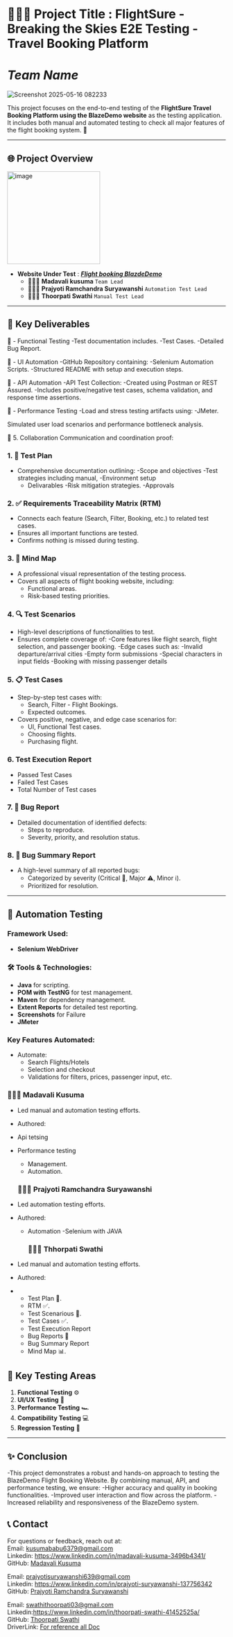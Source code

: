 # 👩🏻‍💻 Project Title : FlightSure - Breaking the Skies E2E Testing - Travel Booking Platform
# ***Team Name*** 
![Screenshot 2025-05-16 082233](https://github.com/user-attachments/assets/90bfbb3e-d867-4bc5-89a1-ccab67367384)



This project focuses on the end-to-end testing of the **FlightSure Travel Booking Platform using the BlazeDemo website** as the testing application. It includes both manual and automated testing to check all major features of the flight booking system. 🚀


---

## 🌐 Project Overview

<img width="214" alt="image" src="https://github.com/user-attachments/assets/a93929d0-8ce3-4262-aade-94b5bdba1ef0" />

- **Website Under Test** : ***[Flight booking BlazdeDemo](https://blazedemo.com/index.php)***
  - 👩🏻‍💻 **Madavali  kusuma** `Team Lead`
  - 👩🏻‍💻 **Prajyoti Ramchandra Suryawanshi**  `Automation Test Lead`
  - 👩🏻‍💻 **Thoorpati Swathi** `Manual Test Lead`
    
---

## 📑 Key Deliverables

🧪 - Functional Testing
       -Test documentation includes.
       -Test Cases.
       -Detailed Bug Report.
       
      

🤖 - UI Automation
      -GitHub Repository containing:
      -Selenium Automation Scripts.
       -Structured README with setup and execution steps.

🔌 - API Automation
         -API Test Collection:
         -Created using Postman or REST Assured.
         -Includes positive/negative test cases, schema validation, and response time assertions.

🚀 - Performance Testing
        -Load and stress testing artifacts using:
         -JMeter.

Simulated user load scenarios and performance bottleneck analysis.

🤝 5. Collaboration
Communication and coordination proof:

### 1. 📝 Test Plan
- Comprehensive documentation outlining:
  -Scope and objectives 
   -Test strategies including manual,
   -Environment setup
   - Delivarables
    -Risk mitigation strategies.
    -Approvals 

### 2. ✅ Requirements Traceability Matrix (RTM)
- Connects each feature (Search, Filter, Booking, etc.) to related test cases.
- Ensures all important functions are tested.
- Confirms nothing is missed during testing.

### 3. 🧠 Mind Map
- A professional visual representation of the testing process.
- Covers all aspects of flight booking  website, including:
  - Functional areas.
  - Risk-based testing priorities.

### 4. 🔍 Test Scenarios
   - High-level descriptions of functionalities to test.
   - Ensures complete coverage of:
   -Core features like flight search, flight selection, and passenger booking.
-Edge cases such as:
    -Invalid departure/arrival cities
    -Empty form submissions
    -Special characters in input fields
    -Booking with missing passenger details

### 5. 📋 Test Cases
- Step-by-step test cases with:
  - Search, Filter - Flight Bookings.
  - Expected outcomes.
- Covers positive, negative, and edge case scenarios for:
  - UI, Functional Test cases.
  - Choosing flights.
  - Purchasing flight.

### 6. Test Execution Report
  - Passed Test Cases
  - Failed Test Cases
  - Total Number of Test cases

### 7. 🐞 Bug Report
- Detailed documentation of identified defects:
  - Steps to reproduce.
  - Severity, priority, and resolution status.

### 8. 📃 Bug Summary Report
- A high-level summary of all reported bugs:
  - Categorized by severity (Critical 🛑, Major ⚠️, Minor ℹ️).
  - Prioritized for resolution.

---

## 🤖 Automation Testing

### Framework Used:
- **Selenium WebDriver**

### 🛠️ Tools & Technologies:
- **Java** for scripting.
- **POM with TestNG** for test management.
- **Maven** for dependency management.
- **Extent Reports** for detailed test reporting.
- **Screenshots** for Failure
- **JMeter**

### Key Features Automated:
- Automate:
    - Search Flights/Hotels
    - Selection and checkout
    - Validations for filters, prices, passenger input, etc.



### 👩🏻‍💻 Madavali Kusuma
- Led manual and automation testing efforts.
- Authored:
- Api tetsing
- Performance testing 
  - Management.
  - Automation.

  ### 👩🏻‍💻 Prajyoti Ramchandra Suryawanshi
- Led automation testing efforts.
- Authored:
  - Automation -Selenium with JAVA
 

     ### 👩🏻‍💻 Thhorpati Swathi
- Led manual and automation testing efforts.
- Authored:
- - Test Plan 📝.
  - RTM ✅.
  - Test Scenarious 📝.
  - Test Cases ✅.
  - Test Execution Report
  - Bug Reports 🐞
  - Bug Summary Report
  - Mind Map 📊.
  


## 🧪 Key Testing Areas
1. **Functional Testing** ⚙️
2. **UI/UX Testing** 🎨
3. **Performance Testing** 🏎️
4. **Compatibility Testing** 💻
5. **Regression Testing** 🔄

---

## ✨ Conclusion

-This project demonstrates a robust and hands-on approach to testing the BlazeDemo Flight Booking Website. By combining manual, API, and performance testing, we ensure:
    -Higher accuracy and quality in booking functionalities.
    -Improved user interaction and flow across the platform.
    -Increased reliability and responsiveness of the BlazeDemo system.


## 📞 Contact
For questions or feedback, reach out at:</br>
Email: kusumababu6379@gmail.com </br>
Linkedin: https://www.linkedin.com/in/madavali-kusuma-3496b4341/</br>
GitHub: [Madavali Kusuma](https://github.com/kusuma6379) </br>

Email: prajyotisuryawanshi639@gmail.com</br>
Linkedin: https://www.linkedin.com/in/prajyoti-suryawanshi-137756342 </br>
GitHub: [Prajyoti Ramchandra Suryawanshi](https://github.com/PrajyotiSuryawanshi) </br>

Email: swathithoorpati03@gmail.com</br>
Linkedin:https://www.linkedin.com/in/thoorpati-swathi-41452525a/ </br>
GitHub: [Thoorpati Swathi](https://github.com/swathi-T3) </br>
DriverLink: [For reference all Doc](https://drive.google.com/drive/folders/1fOGVooOAA5JHYMIV9Ij2F5E_bSYbkW3E?usp=sharing)






